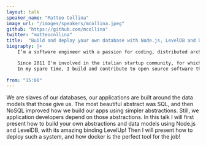 ```yaml
---
layout: talk
speaker_name: "Matteo Collina"
image_url: "/images/speakers/mcollina.jpeg"
github: "https://github.com/mcollina"
twitter: "matteocollina"
title:  "Build and deploy your own database with Node.js, LevelDB and Docker"
biography: |+
    I’m a software engineer with a passion for coding, distributed architecture and agile methodologies. I’ve worked with a wide range of technologies (Java, Ruby, Javascript, Node.js, Objective-C) applying them to various fields.

    Since 2011 I'm involved in the italian startup community, for which I've built fb.group2me.com, a tool to connect Facebook Groups and Twitter accounts, and I've used it to power the @itstartupscene twitter account.
    In my spare time, I build and contribute to open source software that I release on my github profile.
  
from: "15:00"
---
```


We are slaves of our databases, our applications are built around the data models that those give us.
The most beautiful abstract was SQL, and then NoSQL improved how we build our apps using simpler abstractions. Still, we application developers depend on those abstractions. In this talk I will first present how to build your own abstractions and data models using Node.js and LevelDB, with its amazing binding LevelUp! Then I will present how to deploy such a system, and how docker is the perfect tool for the job!
